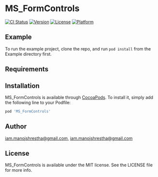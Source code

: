 # MS_FormControls

[![CI Status](https://img.shields.io/travis/iam.manojshrestha@gmail.com/MS_FormControls.svg?style=flat)](https://travis-ci.org/iam.manojshrestha@gmail.com/MS_FormControls)
[![Version](https://img.shields.io/cocoapods/v/MS_FormControls.svg?style=flat)](https://cocoapods.org/pods/MS_FormControls)
[![License](https://img.shields.io/cocoapods/l/MS_FormControls.svg?style=flat)](https://cocoapods.org/pods/MS_FormControls)
[![Platform](https://img.shields.io/cocoapods/p/MS_FormControls.svg?style=flat)](https://cocoapods.org/pods/MS_FormControls)

## Example

To run the example project, clone the repo, and run `pod install` from the Example directory first.

## Requirements

## Installation

MS_FormControls is available through [CocoaPods](https://cocoapods.org). To install
it, simply add the following line to your Podfile:

```ruby
pod 'MS_FormControls'
```

## Author

iam.manojshrestha@gmail.com, iam.manojshrestha@gmail.com

## License

MS_FormControls is available under the MIT license. See the LICENSE file for more info.

